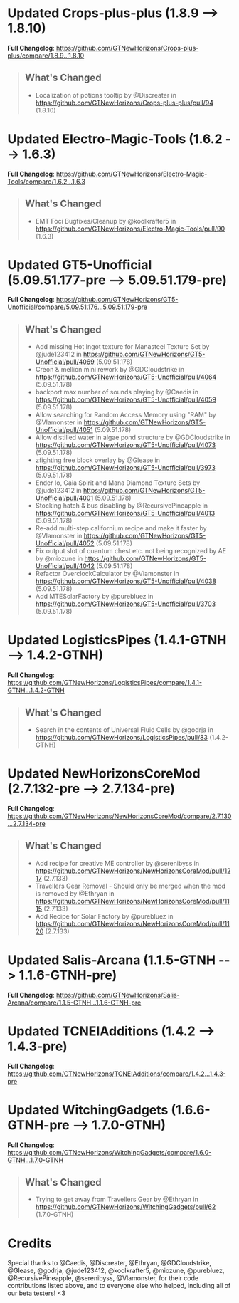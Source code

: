 # Updated Crops-plus-plus (1.8.9 -->  1.8.10)
**Full Changelog**: https://github.com/GTNewHorizons/Crops-plus-plus/compare/1.8.9...1.8.10
>## What's Changed
> * Localization of potions tooltip by @Discreater in https://github.com/GTNewHorizons/Crops-plus-plus/pull/94 (1.8.10)
>

# Updated Electro-Magic-Tools (1.6.2 -->  1.6.3)
**Full Changelog**: https://github.com/GTNewHorizons/Electro-Magic-Tools/compare/1.6.2...1.6.3
>## What's Changed
> * EMT Foci Bugfixes/Cleanup by @koolkrafter5 in https://github.com/GTNewHorizons/Electro-Magic-Tools/pull/90 (1.6.3)
>

# Updated GT5-Unofficial (5.09.51.177-pre -->  5.09.51.179-pre)
**Full Changelog**: https://github.com/GTNewHorizons/GT5-Unofficial/compare/5.09.51.176...5.09.51.179-pre
>## What's Changed
> * Add missing Hot Ingot texture for Manasteel Texture Set by @jude123412 in https://github.com/GTNewHorizons/GT5-Unofficial/pull/4069 (5.09.51.178)
> * Creon & mellion mini rework by @GDCloudstrike in https://github.com/GTNewHorizons/GT5-Unofficial/pull/4064 (5.09.51.178)
> * backport max number of sounds playing by @Caedis in https://github.com/GTNewHorizons/GT5-Unofficial/pull/4059 (5.09.51.178)
> * Allow searching for Random Access Memory using "RAM" by @Vlamonster in https://github.com/GTNewHorizons/GT5-Unofficial/pull/4051 (5.09.51.178)
> * Allow distilled water in algae pond structure by @GDCloudstrike in https://github.com/GTNewHorizons/GT5-Unofficial/pull/4073 (5.09.51.178)
> * zfighting free block overlay by @Glease in https://github.com/GTNewHorizons/GT5-Unofficial/pull/3973 (5.09.51.178)
> * Ender Io, Gaia Spirit and Mana Diamond Texture Sets by @jude123412 in https://github.com/GTNewHorizons/GT5-Unofficial/pull/4001 (5.09.51.178)
> * Stocking hatch & bus disabling by @RecursivePineapple in https://github.com/GTNewHorizons/GT5-Unofficial/pull/4013 (5.09.51.178)
> * Re-add multi-step californium recipe and make it faster by @Vlamonster in https://github.com/GTNewHorizons/GT5-Unofficial/pull/4052 (5.09.51.178)
> * Fix output slot of quantum chest etc. not being recognized by AE by @miozune in https://github.com/GTNewHorizons/GT5-Unofficial/pull/4042 (5.09.51.178)
> * Refactor OverclockCalculator by @Vlamonster in https://github.com/GTNewHorizons/GT5-Unofficial/pull/4038 (5.09.51.178)
> * Add MTESolarFactory by @purebluez in https://github.com/GTNewHorizons/GT5-Unofficial/pull/3703 (5.09.51.178)
>

# Updated LogisticsPipes (1.4.1-GTNH -->  1.4.2-GTNH)
**Full Changelog**: https://github.com/GTNewHorizons/LogisticsPipes/compare/1.4.1-GTNH...1.4.2-GTNH
>## What's Changed
> * Search in the contents of Universal Fluid Cells by @godrja in https://github.com/GTNewHorizons/LogisticsPipes/pull/83 (1.4.2-GTNH)
>

# Updated NewHorizonsCoreMod (2.7.132-pre -->  2.7.134-pre)
**Full Changelog**: https://github.com/GTNewHorizons/NewHorizonsCoreMod/compare/2.7.130...2.7.134-pre
>## What's Changed
> * Add recipe for creative ME controller by @serenibyss in https://github.com/GTNewHorizons/NewHorizonsCoreMod/pull/1217 (2.7.133)
> * Travellers Gear Removal - Should only be merged when the mod is removed by @Ethryan in https://github.com/GTNewHorizons/NewHorizonsCoreMod/pull/1115 (2.7.133)
> * Add Recipe for Solar Factory by @purebluez in https://github.com/GTNewHorizons/NewHorizonsCoreMod/pull/1120 (2.7.133)
>

# Updated Salis-Arcana (1.1.5-GTNH -->  1.1.6-GTNH-pre)
**Full Changelog**: https://github.com/GTNewHorizons/Salis-Arcana/compare/1.1.5-GTNH...1.1.6-GTNH-pre

# Updated TCNEIAdditions (1.4.2 -->  1.4.3-pre)
**Full Changelog**: https://github.com/GTNewHorizons/TCNEIAdditions/compare/1.4.2...1.4.3-pre

# Updated WitchingGadgets (1.6.6-GTNH-pre -->  1.7.0-GTNH)
**Full Changelog**: https://github.com/GTNewHorizons/WitchingGadgets/compare/1.6.0-GTNH...1.7.0-GTNH
>## What's Changed
> * Trying to get away from Travellers Gear by @Ethryan in https://github.com/GTNewHorizons/WitchingGadgets/pull/62 (1.7.0-GTNH)
>

# Credits
Special thanks to @Caedis, @Discreater, @Ethryan, @GDCloudstrike, @Glease, @godrja, @jude123412, @koolkrafter5, @miozune, @purebluez, @RecursivePineapple, @serenibyss, @Vlamonster, for their code contributions listed above, and to everyone else who helped, including all of our beta testers! <3
